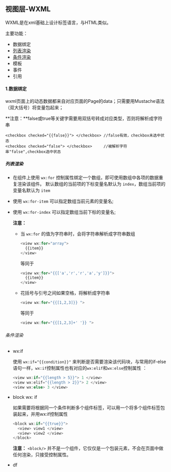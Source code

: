 ## 视图层-WXML

WXML是在xml基础上设计标签语言，与HTML类似。

主要功能：

* 数据绑定
* [列表渲染](#列表渲染)
* [条件渲染](#条件渲染)
* 模板
* 事件
* 引用

#### 1.数据绑定

wxml页面上的动态数据都来自对应页面的Page的data；只需要用Mustache语法（双大括号）将变量包起来；

**注意：**false或true等关键字需要用双括号转成对应类型，否则将解析成字符串

```
<checkbox checked="{{false}}"> </checkbox> //false有效，checkbox未选中状态
<checkbox checked="false"> </checkbox>     //被解析字符串"false",checkbox选中状态
```



##### 列表渲染

* 在组件上使用 `wx:for` 控制属性绑定一个数组，即可使用数组中各项的数据重复渲染该组件。 默认数组的当前项的下标变量名默认为 `index`，数组当前项的变量名默认为 `item` 

* 使用 `wx:for-item` 可以指定数组当前元素的变量名;

* 使用 `wx:for-index` 可以指定数组当前下标的变量名;

  **注意：**

  * 当 `wx:for` 的值为字符串时，会将字符串解析成字符串数组 

    ```javascript
    <view wx:for="array">
      {{item}}
    </view>
    ```

    等同于

    ```javascript
    <view wx:for="{{['a','r','r','a','y']}}">
      {{item}}
    </view>
    ```

  * 花括号与引号之间如果空格，将解析成字符串

    ```javascript
    <view wx:for="{{[1,2,3]}} ">
    ```
    等同于
    ```javascript
    <view wx:for="{{[1,2,3]+' '}} ">
    ```

###### 条件渲染

* wx:if

    使用 `wx:if="{{condition}}"` 来判断是否需要渲染该代码块，与常用的if-else 语句一样，`wx:if`控制属性也有对应的`wx:elif`和`wx:else`控制属性 	：

    ```javascript
    <view wx:if="{{length > 5}}"> 1 </view>
    <view wx:elif="{{length > 2}}"> 2 </view>
    <view wx:else> 3 </view>
    ```

* block wx: if

    如果需要将根据同一个条件判断多个组件标签，可以用一个</block>将多个组件标签包装起来，并用wx:if控制属性

    ```javascript
    <block wx:if="{{true}}">
      <view> view1 </view>
      <view> view2 </view>
    </block>
    ```

    **注意：** `<block/>` 并不是一个组件，它仅仅是一个包装元素，不会在页面中做任何渲染，只接受控制属性。 

* df 

 